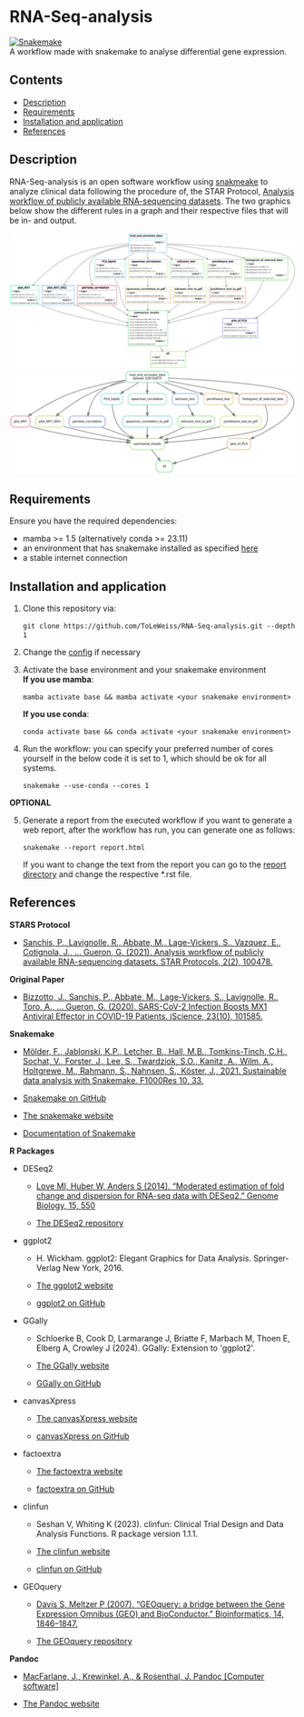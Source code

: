 # RNA-Seq-analysis
[![Snakemake](https://img.shields.io/badge/snakemake-≥8.5.3-brightgreen.svg?style=flat)](https://snakemake.readthedocs.io)
<br/>
A workflow made with snakemake to analyse differential gene expression.

## Contents

- [Description](https://github.com/ToLeWeiss/RNA-Seq-analysis/tree/master?tab=readme-ov-file#description)
- [Requirements](https://github.com/ToLeWeiss/RNA-Seq-analysis/tree/master?tab=readme-ov-file#requirements)
- [Installation and application](https://github.com/ToLeWeiss/RNA-Seq-analysis/tree/master?tab=readme-ov-file#Installation-and-application)
- [References](https://github.com/ToLeWeiss/RNA-Seq-analysis/tree/master?tab=readme-ov-file#references)

## Description
RNA-Seq-analysis is an open software workflow using [snakmeake](https://snakemake.github.io/) to
analyze clinical data following the procedure of, the STAR Protocol, [Analysis workflow of publicly
available RNA-sequencing datasets](https://doi.org/10.1016/j.xpro.2021.100478).
The two graphics below show the different rules in a graph and their respective files that will be in- and output.

![Image of the respective rules with input and output files](https://github.com/ToLeWeiss/RNA-Seq-analysis/blob/master/filegraph.svg)
![Image of the DAG(Directed Acyclic Graph)](https://github.com/ToLeWeiss/RNA-Seq-analysis/blob/master/dag.svg)

## Requirements

Ensure you have the required dependencies:
- mamba >= 1.5 (alternatively conda >= 23.11)
- an environment that has snakemake installed as specified [here](https://snakemake.readthedocs.io/en/stable/getting_started/installation.html)
- a stable internet connection

## Installation and application

1. Clone this repository via:
    ```terminal
    git clone https://github.com/ToLeWeiss/RNA-Seq-analysis.git --depth 1
    ```

2. Change the [config](https://github.com/ToLeWeiss/RNA-Seq-analysis/tree/master/config/config.yaml) 
   if necessary

3. Activate the base environment and your snakemake environment
    <br/>
    **If you use mamba**:
    ```terminal
    mamba activate base && mamba activate <your snakemake environment>
    ```

    **If you use conda**:
    ```terminal
    conda activate base && conda activate <your snakemake environment>
    ```

4. Run the workflow:
    you can specify your preferred number of cores yourself in the below code it is set to 1,
    which should be ok for all systems.
    ```terminal
    snakemake --use-conda --cores 1
    ```

**OPTIONAL**

5. Generate a report from the executed workflow
    if you want to generate a web report, after the workflow has run, you can generate one as follows:
    ```terminal
    snakemake --report report.html
    ```
    If you want to change the text from the report you can go to the [report directory](https://github.com/ToLeWeiss/RNA-Seq-analysis/tree/master/workflow/report)
    and change the respective *.rst file.

## References

**STARS Protocol**

- [Sanchis, P., Lavignolle, R., Abbate, M., Lage-Vickers, S., Vazquez, E., Cotignola, J., … Gueron, G. (2021).
  Analysis workflow of publicly available RNA-sequencing datasets. STAR Protocols, 2(2), 100478.](https://doi.org/10.1016/j.xpro.2021.100478)

**Original Paper**

- [Bizzotto, J., Sanchis, P., Abbate, M., Lage-Vickers, S., Lavignolle, R., Toro, A., … Gueron, G. (2020). 
  SARS-CoV-2 Infection Boosts MX1 Antiviral Effector in COVID-19 Patients. iScience, 23(10), 101585.](https://doi.org/10.1016/j.isci.2020.101585)

**Snakemake**

- [Mölder, F., Jablonski, K.P., Letcher, B., Hall, M.B., Tomkins-Tinch, C.H., Sochat, V., Forster, J., Lee, S., 
  Twardziok, S.O., Kanitz, A., Wilm, A., Holtgrewe, M., Rahmann, S., Nahnsen, S., Köster, J., 
  2021. Sustainable data analysis with Snakemake. F1000Res 10, 33.](https://doi.org/10.12688/f1000research.29032.1)

- [Snakemake on GitHub](https://github.com/snakemake/snakemake)

- [The snakemake website](https://snakemake.github.io/)

- [Documentation of Snakemake](https://snakemake.readthedocs.io/en/stable/index.html)

**R Packages**

- DESeq2
    - [Love MI, Huber W, Anders S (2014). “Moderated estimation of fold change and dispersion for RNA-seq data with DESeq2.” 
      Genome Biology, 15, 550](https://doi.org/10.1186/s13059-014-0550-8)

    - [The DESeq2 repository](https://code.bioconductor.org/browse/DESeq2/RELEASE_3_18/)

- ggplot2
    - H. Wickham. ggplot2: Elegant Graphics for Data Analysis. Springer-Verlag New York, 2016.

    - [The ggplot2 website](https://ggplot2.tidyverse.org/index.html)

    - [ggplot2 on GitHub](https://github.com/tidyverse/ggplot2/)

- GGally
    - Schloerke B, Cook D, Larmarange J, Briatte F, Marbach M, Thoen E, Elberg A, Crowley J (2024). GGally: Extension to 'ggplot2'.

    - [The GGally website](https://ggobi.github.io/ggally/)

    - [GGally on GitHub](https://github.com/tidyverse/ggplot2/)

- canvasXpress
    - [The canvasXpress website](https://www.canvasxpress.org/)

    - [canvasXpress on GitHub](https://github.com/neuhausi/canvasXpress)

- factoextra 
    - [The factoextra website](https://rpkgs.datanovia.com/factoextra/index.html)

    - [factoextra on GitHub](https://github.com/kassambara/factoextra/)

- clinfun
    - Seshan V, Whiting K (2023). clinfun: Clinical Trial Design and Data Analysis Functions. R package version 1.1.1.

    - [The clinfun website](https://veseshan.github.io/clinfun/index.html)

    - [clinfun on GitHub](https://github.com/veseshan/clinfun)

- GEOquery
    - [Davis S, Meltzer P (2007). “GEOquery: a bridge between the Gene Expression Omnibus (GEO) and BioConductor.” Bioinformatics, 14, 1846–1847.](https://doi.org/doi:10.18129/B9.bioc.GEOquery)

    - [The GEOquery repository](https://code.bioconductor.org/browse/GEOquery/RELEASE_3_18/)

**Pandoc**
- [MacFarlane, J., Krewinkel, A., & Rosenthal, J. Pandoc [Computer software]](https://github.com/jgm/pandoc)

- [The Pandoc website](https://pandoc.org/index.html)

